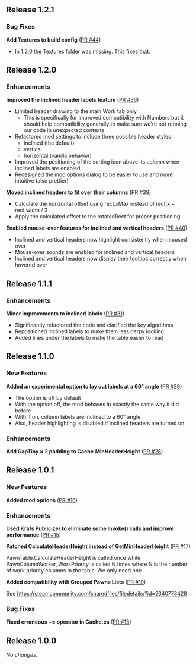 ## Release 1.2.1

### Bug Fixes

**Add Textures to build config** ([PR #44](https://github.com/CaptainArbitrary/CompactWorkTab/pull/44))

- In 1.2.0 the Textures folder was missing. This fixes that.

## Release 1.2.0

### Enhancements

**Improved the inclined header labels feature** ([PR #36](https://github.com/CaptainArbitrary/CompactWorkTab/pull/36))

- Limited header drawing to the main Work tab only
  - This is specifically for improved compatibility with Numbers but it should help compatibility generally to make sure we're not running our code in unexpected contexts
- Refactored mod settings to include three possible header styles
  - inclined (the default)
  - vertical
  - horizontal (vanilla behavior)
- Improved the positioning of the sorting icon above its column when inclined labels are enabled
- Redesigned the mod options dialog to be easier to use and more intuitive (also prettier)

**Moved inclined headers to fit over their columns** ([PR #39](https://github.com/CaptainArbitrary/CompactWorkTab/pull/39))

- Calculate the horizontal offset using rect.xMax instead of rect.x + rect.width / 2
- Apply the calculated offset to the rotatedRect for proper positioning

**Enabled mouse-over features for inclined and vertical headers** ([PR #40](https://github.com/CaptainArbitrary/CompactWorkTab/pull/40))

- Inclined and vertical headers now highlight consistently when moused over
- Mouse-over sounds are enabled for inclined and vertical headers
- Inclined and vertical headers now display their tooltips correctly when hovered over

## Release 1.1.1

### Enhancements

**Minor improvements to inclined labels** ([PR #31](https://github.com/CaptainArbitrary/CompactWorkTab/pull/31))

- Significantly refactored the code and clarified the key algorithms
- Repositioned inclined labels to make them less derpy looking
- Added lines under the labels to make the table easier to read

## Release 1.1.0

### New Features

**Added an experimental option to lay out labels at a 60° angle** ([PR #29](https://github.com/CaptainArbitrary/CompactWorkTab/pull/29))

- The option is off by default
- With the option off, the mod behaves in exactly the same way it did before
- With it on, column labels are inclined to a 60° angle
- Also, header highlighting is disabled if inclined headers are turned on

### Enhancements

**Add GapTiny × 2 padding to Cache.MinHeaderHeight** ([PR #28](https://github.com/CaptainArbitrary/CompactWorkTab/pull/28))

## Release 1.0.1

### New Features

**Added mod options** ([PR #16](https://github.com/CaptainArbitrary/CompactWorkTab/pull/16))

### Enhancements

**Used Krafs Publicizer to eliminate some Invoke() calls and improve performance** ([PR #15](https://github.com/CaptainArbitrary/CompactWorkTab/pull/15))

**Patched CalculateHeaderHeight instead of GetMinHeaderHeight** ([PR #17](https://github.com/CaptainArbitrary/CompactWorkTab/pull/17))

PawnTable.CalculateHeaderHeight is called once while PawnColumnWorker_WorkPriority is called N times where N is the number of work priority columns in the table. We only need one.

**Added compatibility with Grouped Pawns Lists** ([PR #19](https://github.com/CaptainArbitrary/CompactWorkTab/pull/19))

See https://steamcommunity.com/sharedfiles/filedetails/?id=2340773428

### Bug Fixes

**Fixed erroneous += operator in Cache.cs** ([PR #13](https://github.com/CaptainArbitrary/CompactWorkTab/pull/13))

## Release 1.0.0

_No changes._


